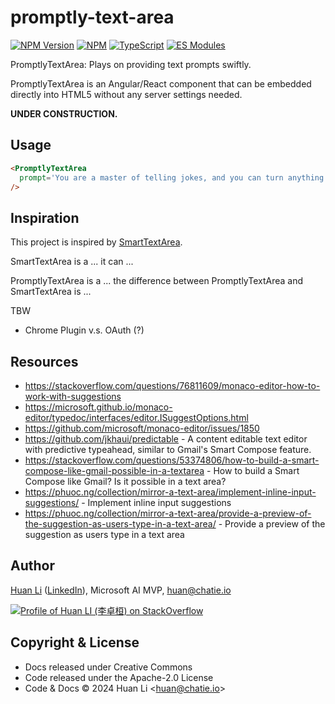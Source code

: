 # promptly-text-area

[![NPM Version](https://badge.fury.io/js/promptly-text-area.svg)](https://badge.fury.io/js/promptly-text-area)
[![NPM](https://github.com/huan/promptly-text-area/workflows/NPM/badge.svg)](https://github.com/huan/promptly-text-area/actions?query=workflow%3ANPM)
[![TypeScript](https://img.shields.io/badge/%3C%2F%3E-TypeScript-blue.svg)](https://www.typescriptlang.org/)
[![ES Modules](https://img.shields.io/badge/ES-Modules-brightgreen)](https://github.com/Chatie/tsconfig/issues/16)

PromptlyTextArea: Plays on providing text prompts swiftly.

PromptlyTextArea is an Angular/React component that can be embedded directly into HTML5 without any server settings needed.

**UNDER CONSTRUCTION.**

## Usage

```html
<PromptlyTextArea
  prompt='You are a master of telling jokes, and you can turn anything into a joke.'
/>
```

## Inspiration

This project is inspired by [SmartTextArea](https://github.com/dotnet-smartcomponents/smartcomponents/blob/main/docs/smart-textarea.md).

SmartTextArea is a ... it can ...

PromptlyTextArea is a ... the difference between PromptlyTextArea and SmartTextArea is ...

TBW

- Chrome Plugin v.s. OAuth (?)

## Resources

- <https://stackoverflow.com/questions/76811609/monaco-editor-how-to-work-with-suggestions>
- <https://microsoft.github.io/monaco-editor/typedoc/interfaces/editor.ISuggestOptions.html>
- <https://github.com/microsoft/monaco-editor/issues/1850>
- <https://github.com/jkhaui/predictable> - A content editable text editor with predictive typeahead, similar to Gmail's Smart Compose feature.
- <https://stackoverflow.com/questions/53374806/how-to-build-a-smart-compose-like-gmail-possible-in-a-textarea> - How to build a Smart Compose like Gmail? Is it possible in a text area?
- <https://phuoc.ng/collection/mirror-a-text-area/implement-inline-input-suggestions/> - Implement inline input suggestions
- <https://phuoc.ng/collection/mirror-a-text-area/provide-a-preview-of-the-suggestion-as-users-type-in-a-text-area/> - Provide a preview of the suggestion as users type in a text area

## Author

[Huan Li](https://github.com/huan) ([LinkedIn](http://linkedin.com/in/huan42)), Microsoft AI MVP, huan@chatie.io

[![Profile of Huan LI (李卓桓) on StackOverflow](https://stackexchange.com/users/flair/265499.png)](https://stackexchange.com/users/265499)

## Copyright & License

* Docs released under Creative Commons
* Code released under the Apache-2.0 License
* Code & Docs © 2024 Huan Li \<huan@chatie.io\>
